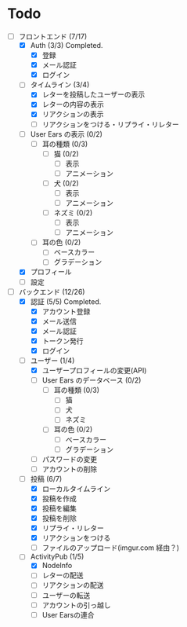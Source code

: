 # Todo
- [ ] フロントエンド (7/17)
    - [x] Auth (3/3) Completed.
        - [x] 登録
        - [x] メール認証
        - [x] ログイン
    - [ ] タイムライン (3/4)
        - [x] レターを投稿したユーザーの表示
        - [x] レターの内容の表示
        - [x] リアクションの表示
        - [ ] リアクションをつける・リプライ・リレター
    - [ ] User Ears の表示 (0/2)
        - [ ] 耳の種類 (0/3)
            - [ ] 猫 (0/2)
                - [ ] 表示
                - [ ] アニメーション
            - [ ] 犬 (0/2)
                - [ ] 表示
                - [ ] アニメーション
            - [ ] ネズミ (0/2)
                - [ ] 表示
                - [ ] アニメーション
        - [ ] 耳の色 (0/2)
            - [ ] ベースカラー
            - [ ] グラデーション
    - [x] プロフィール
    - [ ] 設定
- [ ] バックエンド (12/26)
    - [x] 認証 (5/5) Completed.
        - [x] アカウント登録
        - [x] メール送信
        - [x] メール認証
        - [x] トークン発行
        - [x] ログイン
    - [ ] ユーザー (1/4)
        - [x] ユーザープロフィールの変更(API)
        - [ ] User Ears のデータベース (0/2)
            - [ ] 耳の種類 (0/3)
                - [ ] 猫
                - [ ] 犬
                - [ ] ネズミ
            - [ ] 耳の色 (0/2)
                - [ ] ベースカラー
                - [ ] グラデーション
        - [ ] パスワードの変更
        - [ ] アカウントの削除
    - [ ] 投稿 (6/7)
        - [x] ローカルタイムライン
        - [x] 投稿を作成
        - [x] 投稿を編集
        - [x] 投稿を削除
        - [x] リプライ・リレター
        - [x] リアクションをつける
        - [ ] ファイルのアップロード(imgur.com 経由？)
    - [ ] ActivityPub (1/5)
        - [x] NodeInfo
        - [ ] レターの配送
        - [ ] リアクションの配送
        - [ ] ユーザーの転送
        - [ ] アカウントの引っ越し
        - [ ] User Earsの連合